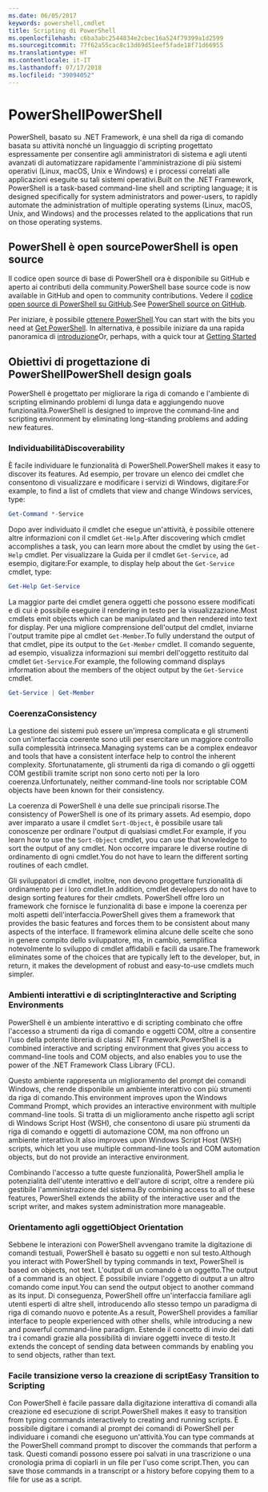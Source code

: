 ```yaml
---
ms.date: 06/05/2017
keywords: powershell,cmdlet
title: Scripting di PowerShell
ms.openlocfilehash: c6ba3abc2544834e2cbec16a524f79399a1d2599
ms.sourcegitcommit: 77f62a55cac8c13d69d51eef5fade18f71d66955
ms.translationtype: HT
ms.contentlocale: it-IT
ms.lasthandoff: 07/17/2018
ms.locfileid: "39094052"
---
```

# <a name="powershell"></a><span data-ttu-id="0d2a4-103">PowerShell</span><span class="sxs-lookup"><span data-stu-id="0d2a4-103">PowerShell</span></span>

<span data-ttu-id="0d2a4-104">PowerShell, basato su .NET Framework, è una shell da riga di comando basata su attività nonché un linguaggio di scripting progettato espressamente per consentire agli amministratori di sistema e agli utenti avanzati di automatizzare rapidamente l'amministrazione di più sistemi operativi (Linux, macOS, Unix e Windows) e i processi correlati alle applicazioni eseguite su tali sistemi operativi.</span><span class="sxs-lookup"><span data-stu-id="0d2a4-104">Built on the .NET Framework, PowerShell is a task-based command-line shell and scripting language; it is designed specifically for system administrators and power-users, to rapidly automate the administration of multiple operating systems (Linux, macOS, Unix, and Windows) and the processes related to the applications that run on those operating systems.</span></span>

## <a name="powershell-is-open-source"></a><span data-ttu-id="0d2a4-105">PowerShell è open source</span><span class="sxs-lookup"><span data-stu-id="0d2a4-105">PowerShell is open source</span></span>

<span data-ttu-id="0d2a4-106">Il codice open source di base di PowerShell ora è disponibile su GitHub e aperto ai contributi della community.</span><span class="sxs-lookup"><span data-stu-id="0d2a4-106">PowerShell base source code is now available in GitHub and open to community contributions.</span></span>
<span data-ttu-id="0d2a4-107">Vedere il [codice open source di PowerShell su GitHub](https://github.com/powershell/powershell).</span><span class="sxs-lookup"><span data-stu-id="0d2a4-107">See [PowerShell source on GitHub](https://github.com/powershell/powershell).</span></span>

<span data-ttu-id="0d2a4-108">Per iniziare, è possibile [ottenere PowerShell](https://github.com/PowerShell/PowerShell#get-powershell).</span><span class="sxs-lookup"><span data-stu-id="0d2a4-108">You can start with the bits you need at [Get PowerShell](https://github.com/PowerShell/PowerShell#get-powershell).</span></span>
<span data-ttu-id="0d2a4-109">In alternativa, è possibile iniziare da una rapida panoramica di [introduzione](https://github.com/PowerShell/PowerShell/blob/master/docs/learning-powershell)</span><span class="sxs-lookup"><span data-stu-id="0d2a4-109">Or, perhaps, with a quick tour at [Getting Started](https://github.com/PowerShell/PowerShell/blob/master/docs/learning-powershell)</span></span>

## <a name="powershell-design-goals"></a><span data-ttu-id="0d2a4-110">Obiettivi di progettazione di PowerShell</span><span class="sxs-lookup"><span data-stu-id="0d2a4-110">PowerShell design goals</span></span>
<span data-ttu-id="0d2a4-111">PowerShell è progettato per migliorare la riga di comando e l'ambiente di scripting eliminando problemi di lunga data e aggiungendo nuove funzionalità.</span><span class="sxs-lookup"><span data-stu-id="0d2a4-111">PowerShell is designed to improve the command-line and scripting environment by eliminating long-standing problems and adding new features.</span></span>

### <a name="discoverability"></a><span data-ttu-id="0d2a4-112">Individuabilità</span><span class="sxs-lookup"><span data-stu-id="0d2a4-112">Discoverability</span></span>
<span data-ttu-id="0d2a4-113">È facile individuare le funzionalità di PowerShell.</span><span class="sxs-lookup"><span data-stu-id="0d2a4-113">PowerShell makes it easy to discover its features.</span></span> <span data-ttu-id="0d2a4-114">Ad esempio, per trovare un elenco dei cmdlet che consentono di visualizzare e modificare i servizi di Windows, digitare:</span><span class="sxs-lookup"><span data-stu-id="0d2a4-114">For example, to find a list of cmdlets that view and change Windows services, type:</span></span>

```powershell
Get-Command *-Service
```

<span data-ttu-id="0d2a4-115">Dopo aver individuato il cmdlet che esegue un'attività, è possibile ottenere altre informazioni con il cmdlet `Get-Help`.</span><span class="sxs-lookup"><span data-stu-id="0d2a4-115">After discovering which cmdlet accomplishes a task, you can learn more about the cmdlet by using the `Get-Help` cmdlet.</span></span>
<span data-ttu-id="0d2a4-116">Per visualizzare la Guida per il cmdlet `Get-Service`, ad esempio, digitare:</span><span class="sxs-lookup"><span data-stu-id="0d2a4-116">For example, to display help about the `Get-Service` cmdlet, type:</span></span>

```powershell
Get-Help Get-Service
```
<span data-ttu-id="0d2a4-117">La maggior parte dei cmdlet genera oggetti che possono essere modificati e di cui è possibile eseguire il rendering in testo per la visualizzazione.</span><span class="sxs-lookup"><span data-stu-id="0d2a4-117">Most cmdlets emit objects which can be manipulated and then rendered into text for display.</span></span>
<span data-ttu-id="0d2a4-118">Per una migliore comprensione dell'output del cmdlet, inviarne l'output tramite pipe al cmdlet `Get-Member`.</span><span class="sxs-lookup"><span data-stu-id="0d2a4-118">To fully understand the output of that cmdlet, pipe its output to the `Get-Member` cmdlet.</span></span>
<span data-ttu-id="0d2a4-119">Il comando seguente, ad esempio, visualizza informazioni sui membri dell'oggetto restituito dal cmdlet `Get-Service`.</span><span class="sxs-lookup"><span data-stu-id="0d2a4-119">For example, the following command displays information about the members of the object output by the `Get-Service` cmdlet.</span></span>

```powershell
Get-Service | Get-Member
```

### <a name="consistency"></a><span data-ttu-id="0d2a4-120">Coerenza</span><span class="sxs-lookup"><span data-stu-id="0d2a4-120">Consistency</span></span>
<span data-ttu-id="0d2a4-121">La gestione dei sistemi può essere un'impresa complicata e gli strumenti con un'interfaccia coerente sono utili per esercitare un maggiore controllo sulla complessità intrinseca.</span><span class="sxs-lookup"><span data-stu-id="0d2a4-121">Managing systems can be a complex endeavor and tools that have a consistent interface help to control the inherent complexity.</span></span>
<span data-ttu-id="0d2a4-122">Sfortunatamente, gli strumenti da riga di comando o gli oggetti COM gestibili tramite script non sono certo noti per la loro coerenza.</span><span class="sxs-lookup"><span data-stu-id="0d2a4-122">Unfortunately, neither command-line tools nor scriptable COM objects have been known for their consistency.</span></span>

<span data-ttu-id="0d2a4-123">La coerenza di PowerShell è una delle sue principali risorse.</span><span class="sxs-lookup"><span data-stu-id="0d2a4-123">The consistency of PowerShell is one of its primary assets.</span></span>
<span data-ttu-id="0d2a4-124">Ad esempio, dopo aver imparato a usare il cmdlet `Sort-Object`, è possibile usare tali conoscenze per ordinare l'output di qualsiasi cmdlet.</span><span class="sxs-lookup"><span data-stu-id="0d2a4-124">For example, if you learn how to use the `Sort-Object` cmdlet, you can use that knowledge to sort the output of any cmdlet.</span></span>
<span data-ttu-id="0d2a4-125">Non occorre imparare le diverse routine di ordinamento di ogni cmdlet.</span><span class="sxs-lookup"><span data-stu-id="0d2a4-125">You do not have to learn the different sorting routines of each cmdlet.</span></span>

<span data-ttu-id="0d2a4-126">Gli sviluppatori di cmdlet, inoltre, non devono progettare funzionalità di ordinamento per i loro cmdlet.</span><span class="sxs-lookup"><span data-stu-id="0d2a4-126">In addition, cmdlet developers do not have to design sorting features for their cmdlets.</span></span>
<span data-ttu-id="0d2a4-127">PowerShell offre loro un framework che fornisce le funzionalità di base e impone la coerenza per molti aspetti dell'interfaccia.</span><span class="sxs-lookup"><span data-stu-id="0d2a4-127">PowerShell gives them a framework that provides the basic features and forces them to be consistent about many aspects of the interface.</span></span>
<span data-ttu-id="0d2a4-128">Il framework elimina alcune delle scelte che sono in genere compito dello sviluppatore, ma, in cambio, semplifica notevolmente lo sviluppo di cmdlet affidabili e facili da usare.</span><span class="sxs-lookup"><span data-stu-id="0d2a4-128">The framework eliminates some of the choices that are typically left to the developer, but, in return, it makes the development of robust and easy-to-use cmdlets much simpler.</span></span>

### <a name="interactive-and-scripting-environments"></a><span data-ttu-id="0d2a4-129">Ambienti interattivi e di scripting</span><span class="sxs-lookup"><span data-stu-id="0d2a4-129">Interactive and Scripting Environments</span></span>
<span data-ttu-id="0d2a4-130">PowerShell è un ambiente interattivo e di scripting combinato che offre l'accesso a strumenti da riga di comando e oggetti COM, oltre a consentire l'uso della potente libreria di classi .NET Framework.</span><span class="sxs-lookup"><span data-stu-id="0d2a4-130">PowerShell is a combined interactive and scripting environment that gives you access to command-line tools and COM objects, and also enables you to use the power of the .NET Framework Class Library (FCL).</span></span>

<span data-ttu-id="0d2a4-131">Questo ambiente rappresenta un miglioramento del prompt dei comandi Windows, che rende disponibile un ambiente interattivo con più strumenti da riga di comando.</span><span class="sxs-lookup"><span data-stu-id="0d2a4-131">This environment improves upon the Windows Command Prompt, which provides an interactive environment with multiple command-line tools.</span></span>
<span data-ttu-id="0d2a4-132">Si tratta di un miglioramento anche rispetto agli script di Windows Script Host (WSH), che consentono di usare più strumenti da riga di comando e oggetti di automazione COM, ma non offrono un ambiente interattivo.</span><span class="sxs-lookup"><span data-stu-id="0d2a4-132">It also improves upon Windows Script Host (WSH) scripts, which let you use multiple command-line tools and COM automation objects, but do not provide an interactive environment.</span></span>

<span data-ttu-id="0d2a4-133">Combinando l'accesso a tutte queste funzionalità, PowerShell amplia le potenzialità dell'utente interattivo e dell'autore di script, oltre a rendere più gestibile l'amministrazione del sistema.</span><span class="sxs-lookup"><span data-stu-id="0d2a4-133">By combining access to all of these features, PowerShell extends the ability of the interactive user and the script writer, and makes system administration more manageable.</span></span>

### <a name="object-orientation"></a><span data-ttu-id="0d2a4-134">Orientamento agli oggetti</span><span class="sxs-lookup"><span data-stu-id="0d2a4-134">Object Orientation</span></span>
<span data-ttu-id="0d2a4-135">Sebbene le interazioni con PowerShell avvengano tramite la digitazione di comandi testuali, PowerShell è basato su oggetti e non sul testo.</span><span class="sxs-lookup"><span data-stu-id="0d2a4-135">Although you interact with PowerShell by typing commands in text, PowerShell is based on objects, not text.</span></span>
<span data-ttu-id="0d2a4-136">L'output di un comando è un oggetto.</span><span class="sxs-lookup"><span data-stu-id="0d2a4-136">The output of a command is an object.</span></span>
<span data-ttu-id="0d2a4-137">È possibile inviare l'oggetto di output a un altro comando come input.</span><span class="sxs-lookup"><span data-stu-id="0d2a4-137">You can send the output object to another command as its input.</span></span>
<span data-ttu-id="0d2a4-138">Di conseguenza, PowerShell offre un'interfaccia familiare agli utenti esperti di altre shell, introducendo allo stesso tempo un paradigma di riga di comando nuovo e potente.</span><span class="sxs-lookup"><span data-stu-id="0d2a4-138">As a result, PowerShell provides a familiar interface to people experienced with other shells, while introducing a new and powerful command-line paradigm.</span></span>
<span data-ttu-id="0d2a4-139">Estende il concetto di invio dei dati tra i comandi grazie alla possibilità di inviare oggetti invece di testo.</span><span class="sxs-lookup"><span data-stu-id="0d2a4-139">It extends the concept of sending data between commands by enabling you to send objects, rather than text.</span></span>

### <a name="easy-transition-to-scripting"></a><span data-ttu-id="0d2a4-140">Facile transizione verso la creazione di script</span><span class="sxs-lookup"><span data-stu-id="0d2a4-140">Easy Transition to Scripting</span></span>
<span data-ttu-id="0d2a4-141">Con PowerShell è facile passare dalla digitazione interattiva di comandi alla creazione ed esecuzione di script.</span><span class="sxs-lookup"><span data-stu-id="0d2a4-141">PowerShell makes it easy to transition from typing commands interactively to creating and running scripts.</span></span>
<span data-ttu-id="0d2a4-142">È possibile digitare i comandi al prompt dei comandi di PowerShell per individuare i comandi che eseguono un'attività.</span><span class="sxs-lookup"><span data-stu-id="0d2a4-142">You can type commands at the PowerShell command prompt to discover the commands that perform a task.</span></span>
<span data-ttu-id="0d2a4-143">Questi comandi possono essere poi salvati in una trascrizione o una cronologia prima di copiarli in un file per l'uso come script.</span><span class="sxs-lookup"><span data-stu-id="0d2a4-143">Then, you can save those commands in a transcript or a history before copying them to a file for use as a script.</span></span>
